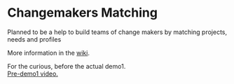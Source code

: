 # Changemakers Matching

Planned to be a help to build teams of change makers by matching projects, needs and profiles

More information in the [wiki](https://github.com/jlmacle/changemakers-matchmaking_front-end/wiki).

For the curious, before the actual demo1.<br>
[Pre-demo1 video.](https://drive.google.com/file/d/1rfQz2U6dRWSx7K2_i2eqjpudqkf-3cLs/view?usp=drive_link)



